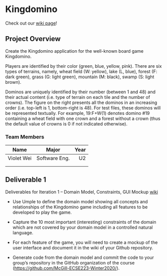 # Kingdomino

Check out our [wiki page](https://github.com/McGill-ECSE223-Winter2020/ecse223-group-project-04/wiki)!

## Project Overview
Create the Kingdomino application for the well-known board game Kingdomino.

Players are identified by their color (green, blue, yellow, pink). 
There are six types of terrains, namely, wheat field (W: yellow), lake (L, blue), 
forest (F: dark green), grass (G: light green), mountain (M: black), swamp (S: light brown). 

Dominos are uniquely identified by their number (between 1 and 48) and their actual content 
(i.e. type of terrain on each tile and the number of crowns). 
The figure on the right presents all the dominos in an increasing order (i.e. top-left is 1, bottom-right is 48). 
For test files, these dominos will be represented textually. 
For example, 19:F+W(1) denotes domino #19 containing a wheat field with one crown and a
forest without a crown (thus the default value of crowns is 0 if not indicated otherwise). 

### Team Members
| Name          | Major         | Year  |
| ------------- |:-------------:| -----:|
| Violet Wei    | Software Eng. |  U2   |
|               |               |       |
|               |               |       |

## Deliverable 1 

Deliverables for Iteration 1 – Domain Model, Constraints, GUI Mockup [wiki](https://github.com/McGill-ECSE223-Winter2020/ecse223-group-project-04/wiki/Iteration-1)

- Use Umple to define the domain model showing all concepts and relationships of the
Kingdomino game including all features to be developed to play the game.

- Capture the 10 most important (interesting) constraints of the domain which are not covered by
your domain model in a controlled natural language.

- For each feature of the game, you will need to create a mockup of the user interface and
document it in the wiki of your Github repository.

- Generate code from the domain model and commit the code to your group’s repository in the
GitHub organization of the course (https://github.com/McGill-ECSE223-Winter2020/). 

